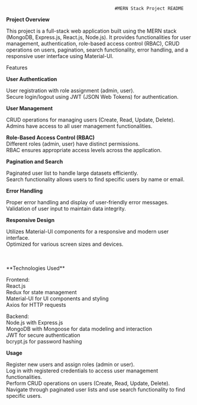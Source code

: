                                              #MERN Stack Project README




**Project Overview**
<br>

This project is a full-stack web application built using the MERN stack (MongoDB, Express.js, React.js, Node.js). It provides functionalities for user management, authentication, role-based access control (RBAC), CRUD operations on users, pagination, search functionality, error handling, and a responsive user interface using Material-UI.

Features
<br>

**User Authentication**

User registration with role assignment (admin, user).
<br>
Secure login/logout using JWT (JSON Web Tokens) for authentication.

**User Management**

CRUD operations for managing users (Create, Read, Update, Delete).
<br>
Admins have access to all user management functionalities.

**Role-Based Access Control (RBAC)**
<br>
Different roles (admin, user) have distinct permissions.
<br>
RBAC ensures appropriate access levels across the application.

**Pagination and Search**

Paginated user list to handle large datasets efficiently.
<br>
Search functionality allows users to find specific users by name or email.

**Error Handling**

Proper error handling and display of user-friendly error messages.
<br>
Validation of user input to maintain data integrity.


**Responsive Design**

Utilizes Material-UI components for a responsive and modern user interface.
<br>
Optimized for various screen sizes and devices.

<br>
<br>
**Technologies Used**

Frontend:
<br>
React.js
<br>
Redux for state management
<br>
Material-UI for UI components and styling
<br>
Axios for HTTP requests
<br>


Backend:
<br>
Node.js with Express.js
<br>
MongoDB with Mongoose for data modeling and interaction
<br>
JWT for secure authentication
<br>
bcrypt.js for password hashing


**Usage**

Register new users and assign roles (admin or user).
<br>
Log in with registered credentials to access user management functionalities.
<br>
Perform CRUD operations on users (Create, Read, Update, Delete).
<br>
Navigate through paginated user lists and use search functionality to find specific users.
